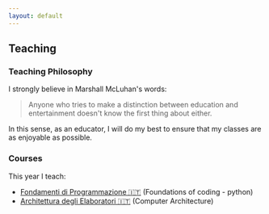```yaml
---
layout: default
---
```


## Teaching <a name="teaching"></a>

### Teaching Philosophy

I strongly believe in Marshall McLuhan's words: 
> Anyone who tries to make a distinction between education and entertainment doesn't know the first thing about either.

In this sense, as an educator, I will do my best to ensure that my classes are as enjoyable as possible.

### Courses
This year I teach:
  - [Fondamenti di Programmazione 🇮🇹](fdp) (Foundations of coding - python)
  - [Architettura degli Elaboratori 🇮🇹](ae) (Computer Architecture)
